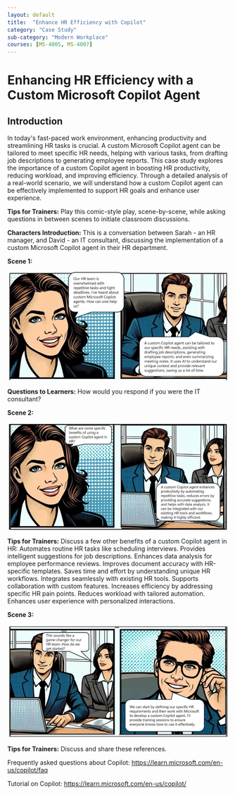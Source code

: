 ```yaml
---
layout: default
title:  "Enhance HR Efficiency with Copilot"
category: "Case Study"
sub-category: "Modern Workplace"
courses: [MS-4005, MS-4007]
---
```


# Enhancing HR Efficiency with a Custom Microsoft Copilot Agent

## Introduction
In today's fast-paced work environment, enhancing productivity and streamlining HR tasks is crucial. A custom Microsoft Copilot agent can be tailored to meet specific HR needs, helping with various tasks, from drafting job descriptions to generating employee reports. This case study explores the importance of a custom Copilot agent in boosting HR productivity, reducing workload, and improving efficiency. Through a detailed analysis of a real-world scenario, we will understand how a custom Copilot agent can be effectively implemented to support HR goals and enhance user experience.

**Tips for Trainers:** Play this comic-style play, scene-by-scene, while asking questions in between scenes to initiate classroom discussions.
 
**Characters Introduction:** This is a conversation between Sarah - an HR manager, and David - an IT consultant, discussing the implementation of a custom Microsoft Copilot agent in their HR department.

**Scene 1:**

<a href="./images/c1.jpg" download>
  <img src="./images/c1.jpg" alt="Enhancing HR Efficiency with Copilot">
</a>

**Questions to Learners:** How would you respond if you were the IT consultant?

**Scene 2:**

<a href="./images/c2.jpg" download>
  <img src="./images/c2.jpg" alt="Enhancing HR Efficiency with Copilot">
</a>


**Tips for Trainers:** Discuss a few other benefits of a custom Copilot agent in HR:
Automates routine HR tasks like scheduling interviews.
Provides intelligent suggestions for job descriptions.
Enhances data analysis for employee performance reviews.
Improves document accuracy with HR-specific templates.
Saves time and effort by understanding unique HR workflows.
Integrates seamlessly with existing HR tools.
Supports collaboration with custom features.
Increases efficiency by addressing specific HR pain points.
Reduces workload with tailored automation.
Enhances user experience with personalized interactions.



**Scene 3:**

<a href="./images/c3.jpg" download>
  <img src="./images/c3.jpg" alt="Enhancing HR Efficiency with Copilot">
</a>

**Tips for Trainers:** Discuss and share these references.

Frequently asked questions about Copilot:
https://learn.microsoft.com/en-us/copilot/faq

Tutorial on Copilot: 
https://learn.microsoft.com/en-us/copilot/
